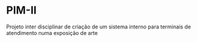# PIM-II
Projeto inter disciplinar de criação de um sistema interno para terminais de atendimento numa exposição de arte
